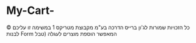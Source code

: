 # My-Cart-
  © כל הזכויות שמורות לג'ון ברייס הדרכה בע"מ מקבוצת מטריקס  1 במשימה זו עליכם לבנות  Form המאפשר הוספת מוצרים לעגלה (טבל
